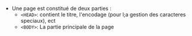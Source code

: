 - Une page est constitué de deux parties : 
	- `<HEAD>`: contient le titre, l'encodage (pour l;a gestion des caracteres speciaux), ect 
	- `<BODY>`: La partie principale de la page 